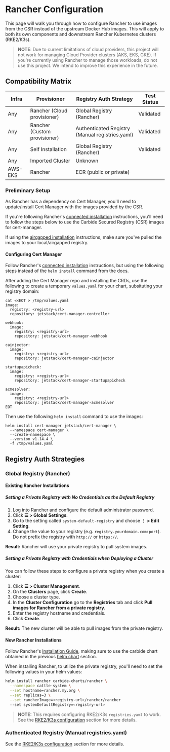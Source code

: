 # Rancher Configuration

This page will walk you through how to configure Rancher to use images from the CSR instead of the upstream Docker Hub images. This will apply to both its own components and downstream Rancher Kubernetes clusters (RKE2/K3s).

> **NOTE**: Due to current limitations of cloud providers, this project will not work for managing Cloud Provider clusters (AKS, EKS, GKE). If you're currently using Rancher to manage those workloads, do not use this project. We intend to improve this experience in the future.

## Compatibility Matrix

| Infra   | Provisioner                  | Registry Auth Strategy                          | Test Status |
| ------- | ---------------------------- | ----------------------------------------------- | ----------- |
| Any     | Rancher (Cloud provisioner)  | Global Registry (Rancher)                       | Validated   |
| Any     | Rancher (Custom provisioner) | Authenticated Registry (Manual registries.yaml) | Validated   |
| Any     | Self Installation            | Global Registry (Rancher)                       | Validated   |
| Any     | Imported Cluster             | Unknown                                         |             |
| AWS-EKS | Rancher                      | ECR (public or private)                         |             |

### Preliminary Setup

As Rancher has a dependency on Cert Manager, you'll need to update/install Cert Manager with the images provided by the CSR.

If you're following Rancher's [connected installation](https://ranchermanager.docs.rancher.com/getting-started/installation-and-upgrade/install-upgrade-on-a-kubernetes-cluster#4-install-cert-manager) instructions, you'll need to follow the steps below to use the Carbide Secured Registry (CSR) images for cert-manager.

If using the [airgapped installation](https://ranchermanager.docs.rancher.com/getting-started/installation-and-upgrade/other-installation-methods/air-gapped-helm-cli-install/install-rancher-ha) instructions, make sure you've pulled the images to your local/airgapped registry.

#### Configuring Cert Manager

Follow Rancher's [connected installation](https://ranchermanager.docs.rancher.com/getting-started/installation-and-upgrade/install-upgrade-on-a-kubernetes-cluster#4-install-cert-manager) instructions, but using the following steps instead of the `helm install` command from the docs.

After adding the Cert Manager repo and installing the CRDs, use the following to create a temporary `values.yaml` for your chart, subsituting your registry domain:

```
cat <<EOT > /tmp/values.yaml
image:
  registry: <registry-url>
  repository: jetstack/cert-manager-controller

webhook:
  image:
    registry: <registry-url>
    repository: jetstack/cert-manager-webhook

cainjector:
  image:
    registry: <registry-url>
    repository: jetstack/cert-manager-cainjector

startupapicheck:
  image:
    registry: <registry-url>
    repository: jetstack/cert-manager-startupapicheck

acmesolver:
  image:
    registry: <registry-url>
    repository: jetstack/cert-manager-acmesolver
EOT
```

Then use the following `helm install` command to use the images:

```
helm install cert-manager jetstack/cert-manager \
  --namespace cert-manager \
  --create-namespace \
  --version v1.14.4 \
  -f /tmp/values.yaml
```

## Registry Auth Strategies

### Global Registry (Rancher)

#### Existing Rancher Installations

##### Setting a Private Registry with No Credentials as the Default Registry

1. Log into Rancher and configure the default administrator password.
1. Click **☰ > Global Settings**.
1. Go to the setting called `system-default-registry` and choose **⋮ > Edit Setting**.
1. Change the value to your registry (e.g. `registry.yourdomain.com:port`). Do not prefix the registry with `http://` or `https://`.

**Result:** Rancher will use your private registry to pull system images.

##### Setting a Private Registry with Credentials when Deploying a Cluster

You can follow these steps to configure a private registry when you create a cluster:

1. Click **☰ > Cluster Management**.
1. On the **Clusters** page, click **Create**.
1. Choose a cluster type.
1. In the **Cluster Configuration** go to the **Registries** tab and click **Pull images for Rancher from a private registry**.
1. Enter the registry hostname and credentials.
1. Click **Create**.

**Result:** The new cluster will be able to pull images from the private registry.

#### New Rancher Installations

Follow Rancher's [Installation Guide](https://ranchermanager.docs.rancher.com/getting-started/installation-and-upgrade/install-upgrade-on-a-kubernetes-cluster), making sure to use the carbide chart obtained in the previous [helm chart](../carbide-charts.md) section.

When installing Rancher, to utilize the private registry, you'll need to set the following values in your helm values:

```bash
helm install rancher carbide-charts/rancher \
  --namespace cattle-system \
  --set hostname=rancher.my.org \
  --set replicas=3 \
  --set rancherImage=<registry-url>/rancher/rancher
  --set systemDefaultRegistry=<registry-url>
```

> **NOTE:** This requires configuring RKE2/K3s `registries.yaml` to work. See the [RKE2/K3s configuration](../configuration/kubernetes.md) section for more details.

###  Authenticated Registry (Manual registries.yaml)

See the [RKE2/K3s configuration](../configuration/kubernetes.md) section for more details.
